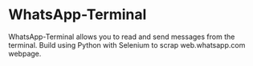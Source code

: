 # WhatsApp-Terminal
WhatsApp-Terminal allows you to read and send messages from the terminal. 
Build using Python with Selenium to scrap web.whatsapp.com webpage.



